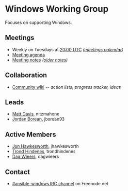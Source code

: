 # Windows Working Group

Focuses on supporting Windows.

## Meetings
* Weekly on Tuesdays at [20:00 UTC](http://www.thetimezoneconverter.com/?t=20:00&tz=UTC)
  *([meetings calendar](https://calendar.google.com/calendar/embed?src=ansible.com_pafenslko0e2bqjgujp8f7s0do%40group.calendar.google.com))*
* [Meeting agenda](https://github.com/ansible/community/issues/153)
* [Meeting notes](https://meetbot.fedoraproject.org/sresults/?group_id=ansible-windows&type=channel) *([older notes](https://meetbot.fedoraproject.org/sresults/?group_id=windows_working_group&type=team))*

## Collaboration
* [Community wiki](https://github.com/ansible/community/wiki/Windows) *-- action lists, progress tracker, ideas*

## Leads
* [Matt Davis](https://github.com/nitzmahone), nitzmahone
* [Jordan Borean](https://github.com/jborean93), jborean93

## Active Members
* [Jon Hawkesworth](https://github.com/jhawkesworth), jhawkesworth
* [Trond Hindenes](https://github.com/trondhindenes), trondhindenes
* [Dag Wieers](https://github.com/dagwieers), dagwieers

## Contact
* [#ansible-windows IRC channel](https://webchat.freenode.net/?channels=ansible-windows) on Freenode.net
